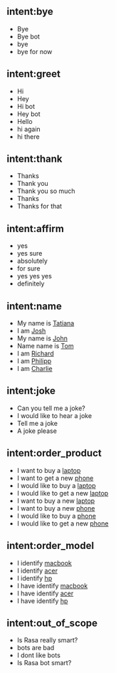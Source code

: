 ## intent:bye <!--- The label of the intent --> 
- Bye 			<!--- Training examples for intent 'bye'--> 
- Bye bot
- bye
- bye for now

## intent:greet
- Hi
- Hey
- Hi bot
- Hey bot
- Hello
- hi again
- hi there

## intent:thank
- Thanks
- Thank you
- Thank you so much
- Thanks 
- Thanks for that

## intent:affirm
- yes
- yes sure
- absolutely
- for sure
- yes yes yes
- definitely


## intent:name
- My name is [Tatiana](name)  <!--- Square brackets contain the value of entity while the text in parentheses is a a label of the entity --> 
- I am [Josh](name)
- My name is [John](name)
- Name name is [Tom](name)
- I am [Richard](name)
- I am [Philipp](name)
- I am [Charlie](name)


## intent:joke
- Can you tell me a joke?
- I would like to hear a joke
- Tell me a joke
- A joke please

## intent:order_product
- I want to buy a [laptop](product)
- I want to get a new [phone](product)
- I would like to buy a [laptop](product)
- I would like to get a new [laptop](product)
- I want to buy a new [laptop](product)
- I want to buy a new [phone](product)
- I would like to buy a [phone](product)
- I would like to get a new [phone](product)

## intent:order_model
- I identify [macbook](model)
- I identify [acer](model)
- I identify [hp](model)
- I have identify [macbook](model)
- I have identify [acer](model)
- I have identify [hp](model)

## intent:out_of_scope
- Is Rasa really smart?
- bots are bad
- I dont like bots
- Is Rasa bot smart?